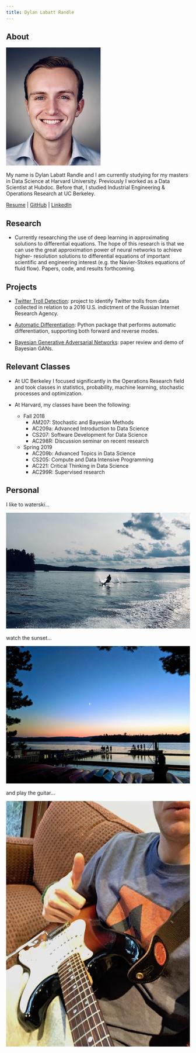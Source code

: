 ```yaml
---
title: Dylan Labatt Randle
---
```


## About

![headshot](pics/headshot.jpg)

My name is Dylan Labatt Randle and I am currently studying for my masters in Data Science at Harvard University.
Previously I worked as a Data Scientist at Hubdoc. Before that, I studied Industrial Engineering & Operations
Research at UC Berkeley.

<a href="http://dylanrandle.github.io/resume.pdf">Resume</a> | [GitHub](https://github.com/dylanrandle) | [LinkedIn](https://linkedin.com/in/dylanrandle/)

## Research

- Currently researching the use of deep learning in approximating solutions to differential equations. The
hope of this research is that we can use the great approximation power of neural networks to achieve higher-
resolution solutions to differential equations of important scientific and engineering interest (e.g. the
Navier-Stokes equations of fluid flow). Papers, code, and results forthcoming.

## Projects

- [Twitter Troll Detection](https://dylanrandle.github.io/troll_classification): project to identify Twitter
trolls from data collected in relation to a 2016 U.S. indictment of the Russian Internet Research Agency.

- [Automatic Differentiation](https://github.com/dylanrandle/autograd): Python package that performs automatic
differentiation, supporting both forward and reverse modes.

- [Bayesian Generative Adversarial Networks](https://dylanrandle.github.io/bayesgan.html): paper review and
demo of Bayesian GANs.

## Relevant Classes

- At UC Berkeley I focused significantly in the Operations Research field and took classes in statistics,
probability, machine  learning, stochastic processes and optimization.

- At Harvard, my classes have been the following:
  - Fall 2018
    - AM207: Stochastic and Bayesian Methods
    - AC209a: Advanced Introduction to Data Science
    - CS207: Software Development for Data Science
    - AC298R: Discussion seminar on recent research
  - Spring 2019
    - AC209b: Advanced Topics in Data Science
    - CS205: Compute and Data Intensive Programming
    - AC221: Critical Thinking in Data Science
    - AC299R: Supervised research


## Personal

I like to waterski...

![waterski](pics/waterski.jpg)

watch the sunset...

![camp](pics/camp.jpg)

and play the guitar...

![guitar](pics/electric.jpeg)
